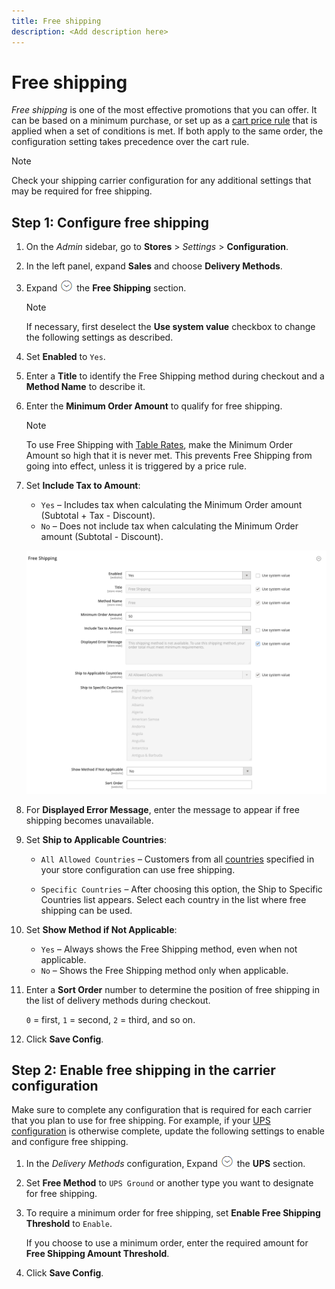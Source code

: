 ```yaml
---
title: Free shipping
description: <Add description here>
---
```

# Free shipping

_Free shipping_ is one of the most effective promotions that you can offer. It can be based on a minimum purchase, or set up as a [cart price rule](../merchandising-promotions/price-rules-cart.md) that is applied when a set of conditions is met. If both apply to the same order, the configuration setting takes precedence over the cart rule.

>[!NOTE]
>
>Check your shipping carrier configuration for any additional settings that may be required for free shipping.

## Step 1: Configure free shipping

1. On the _Admin_ sidebar, go to **Stores** > _Settings_ > **Configuration**.

1. In the left panel, expand **Sales** and choose **Delivery Methods**.

1. Expand ![Expansion selector](../assets/icon-display-expand.png) the **Free Shipping** section.

   >[!NOTE]
   >
   >If necessary, first deselect the **Use system value** checkbox to change the following settings as described.

1. Set **Enabled** to `Yes`.

1. Enter a **Title** to identify the Free Shipping method during checkout and a **Method Name** to describe it.

1. Enter the **Minimum Order Amount** to qualify for free shipping.

   >[!NOTE]
   >
   >To use Free Shipping with [Table Rates](shipping-table-rate.md), make the Minimum Order Amount so high that it is never met. This prevents Free Shipping from going into effect, unless it is triggered by a price rule.

1. Set **Include Tax to Amount**:

   - `Yes` – Includes tax when calculating the Minimum Order amount (Subtotal + Tax - Discount).
   - `No` – Does not include tax when calculating the Minimum Order amount (Subtotal - Discount).

   ![Free Shipping](../configuration-reference/sales/assets/delivery-methods-free-shipping.png)<!-- zoom -->

1. For **Displayed Error Message**, enter the message to appear if free shipping becomes unavailable.

1. Set **Ship to Applicable Countries**:

   - `All Allowed Countries` – Customers from all [countries](../getting-started/store-details.md#country-options) specified in your store configuration can use free shipping.

   - `Specific Countries` – After choosing this option, the Ship to Specific Countries list appears. Select each country in the list where free shipping can be used.

1. Set **Show Method if Not Applicable**:

   - `Yes` – Always shows the Free Shipping method, even when not applicable.
   - `No` – Shows the Free Shipping method only when applicable.

1. Enter a **Sort Order** number to determine the position of free shipping in the list of delivery methods during checkout.

   `0` = first, `1` = second, `2` = third, and so on.

1. Click **Save Config**.

## Step 2: Enable free shipping in the carrier configuration

Make sure to complete any configuration that is required for each carrier that you plan to use for free shipping. For example, if your [UPS configuration](ups.md) is otherwise complete, update the following settings to enable and configure free shipping.

1. In the _Delivery Methods_ configuration, Expand ![Expansion selector](../assets/icon-display-expand.png) the **UPS** section.

1. Set **Free Method** to `UPS Ground` or another type you want to designate for free shipping.

1. To require a minimum order for free shipping, set **Enable Free Shipping Threshold** to `Enable`.

   If you choose to use a minimum order, enter the required amount for **Free Shipping Amount Threshold**.

1. Click **Save Config**.

